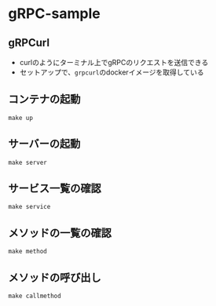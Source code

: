 # gRPC-sample
## gRPCurl
- curlのようにターミナル上でgRPCのリクエストを送信できる
- セットアップで、`grpcurl`のdockerイメージを取得している

## コンテナの起動
```
make up
```
## サーバーの起動
```
make server
```
## サービス一覧の確認
```
make service
```
## メソッドの一覧の確認
```
make method
```
## メソッドの呼び出し
```
make callmethod
```

